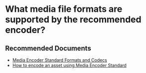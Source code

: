 <properties 
    pageTitle="What media file formats are supported by the recommended encoder?"
    description="What media file formats are supported by the recommended encoder?"
    service="microsoft.media"
    resource="mediaservices"
    authors="juliako"
    displayOrder="2"
    selfHelpType="resource"
    supportTopicIds=""
    resourceTags=""
    productPesIds=""
    cloudEnvironments="MoonCake"
 />

# What media file formats are supported by the recommended encoder?

## **Recommended Documents**

* [Media Encoder Standard Formats and Codecs](https://docs.azure.cn/media-services/media-services-media-encoder-standard-formats/)
* [How to encode an asset using Media Encoder Standard](https://docs.azure.cn/media-services/media-services-dotnet-encode-with-media-encoder-standard/)
